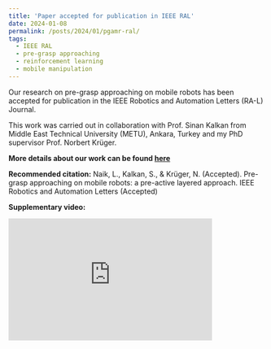 ```yaml
---
title: 'Paper accepted for publication in IEEE RAL'
date: 2024-01-08
permalink: /posts/2024/01/pgamr-ral/
tags:
  - IEEE RAL
  - pre-grasp approaching
  - reinforcement learning
  - mobile manipulation
---
```


Our research on pre-grasp approaching on mobile robots has been accepted for publication in the IEEE Robotics and Automation Letters (RA-L) Journal. 

This work was carried out in collaboration with Prof. Sinan Kalkan from Middle East Technical University (METU), Ankara, Turkey and my PhD supervisor Prof. Norbert Krüger.

<b>More details about our work can be found [here](/research/2023-12-17-pre-grasp-approaching/)</b>

<b>Recommended citation:</b>
Naik, L., Kalkan, S., & Krüger, N. (Accepted). Pre-grasp approaching on mobile robots: a pre-active layered approach. IEEE Robotics and Automation Letters (Accepted)

<b> Supplementary video:</b>
<iframe width="400" height="240" src="https://www.youtube.com/embed/e1W-owaG_I4" title="YouTube video player" frameborder="0" allow="accelerometer; autoplay; clipboard-write; encrypted-media; gyroscope; picture-in-picture" allowfullscreen></iframe>
